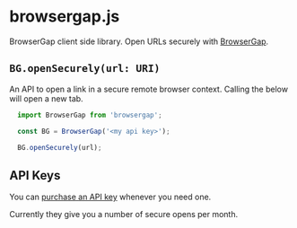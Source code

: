 # browsergap.js

BrowserGap client side library. Open URLs securely with [BrowserGap](https://browsergap.dosyago.com). 

## `BG.openSecurely(url: URI)`

An API to open a link in a secure remote browser context. Calling the below will open a new tab.

```js
  import BrowserGap from 'browsergap';

  const BG = BrowserGap('<my api key>');

  BG.openSecurely(url);
```

## API Keys

You can [purchase an API key](https://browsergap.dosyago.com) whenever you need one. 

Currently they give you a number of secure opens per month.
